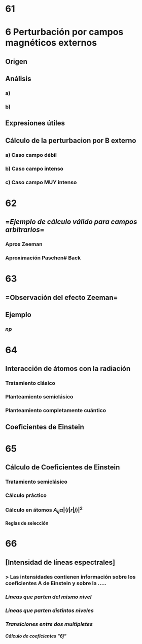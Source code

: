 

# 61
# 6 Perturbación por campos magnéticos externos
## Origen
## Análisis
### a)
### b)
## Expresiones útiles
## Cálculo de la perturbacion por B externo
### a) Caso campo débil
### b) Caso campo intenso
### c) Caso campo MUY intenso
# 62
## =*Ejemplo de cálculo válido para campos arbitrarios*=
### Aprox Zeeman
### Aproximación Paschen# Back
# 63
## =Observación del efecto Zeeman=
## Ejemplo
### $n p$
# 64
## Interacción de átomos con la radiación
### Tratamiento clásico
### Planteamiento semiclásico
### Planteamiento completamente cuántico
## Coeficientes de Einstein
# 65
## Cálculo de Coeficientes de Einstein
### Tratamiento semiclásico
### Cálculo práctico
### Cálculo en átomos $A _{ij} \alpha |\langle i|r|j\rangle|^2$
#### Reglas de selección
# 66
## [Intensidad de líneas espectrales]
### > Las intensidades contienen información sobre los coeficientes A de Einstein y sobre la .....
### _Líneas que parten del mismo nivel_
### _Líneas que parten distintos niveles_
### _Transiciones entre dos multipletes_
#### _Cálculo de coeficientes "6j"_

